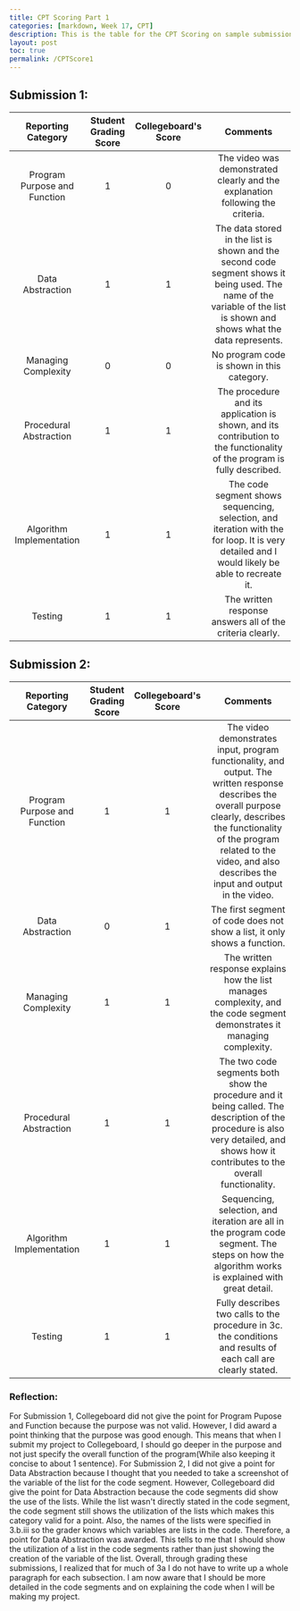 ```yaml
---
title: CPT Scoring Part 1
categories: [markdown, Week 17, CPT]
description: This is the table for the CPT Scoring on sample submissions part 1.
layout: post
toc: true
permalink: /CPTScore1
---
```

## Submission 1:

|Reporting Category|Student Grading Score|Collegeboard's Score|Comments|
|:---:|:---:|:---:|:---:|
|Program Purpose and Function|1|0|The video was demonstrated clearly and the explanation following the criteria.|
|Data Abstraction|1|1|The data stored in the list is shown and the second code segment shows it being used. The name of the variable of the list is shown and shows what the data represents.|
|Managing Complexity|0|0|No program code is shown in this category.|
|Procedural Abstraction|1|1|The procedure and its application is shown, and its contribution to the functionality of the program is fully described.|
|Algorithm Implementation|1|1|The code segment shows sequencing, selection, and iteration with the for loop. It is very detailed and I would likely be able to recreate it.|
|Testing|1|1|The written response answers all of the criteria clearly.|

## Submission 2:

|Reporting Category|Student Grading Score|Collegeboard's Score|Comments|
|:---:|:---:|:---:|:---:|
|Program Purpose and Function|1|1|The video demonstrates input, program functionality, and output. The written response describes the overall purpose clearly, describes the functionality of the program related to the video, and also describes the input and output in the video.|
|Data Abstraction|0|1|The first segment of code does not show a list, it only shows a function.|
|Managing Complexity|1|1|The written response explains how the list manages complexity, and the code segment demonstrates it managing complexity.|
|Procedural Abstraction|1|1|The two code segments both show the procedure and it being called. The description of the procedure is also very detailed, and shows how it contributes to the overall functionality.|
|Algorithm Implementation|1|1|Sequencing, selection, and iteration are all in the program code segment. The steps on how the algorithm works is explained with great detail.|
|Testing|1|1|Fully describes two calls to the procedure in 3c. the conditions and results of each call are clearly stated.|

### Reflection:
For Submission 1, Collegeboard did not give the point for Program Pupose and Function because the purpose was not valid. However, I did award a point thinking that the purpose was good enough. This means that when I submit my project to Collegeboard, I should go deeper in the purpose and not just specify the overall function of the program(While also keeping it concise to about 1 sentence). For Submission 2, I did not give a point for Data Abstraction because I thought that you needed to take a screenshot of the variable of the list for the code segment. However, Collegeboard did give the point for Data Abstraction because the code segments did show the use of the lists. While the list wasn't directly stated in the code segment, the code segment still shows the utilization of the lists which makes this category valid for a point. Also, the names of the lists were specified in 3.b.iii so the grader knows which variables are lists in the code. Therefore, a point for Data Abstraction was awarded. This tells to me that I should show the utilization of a list in the code segments rather than just showing the creation of the variable of the list. Overall, through grading these submissions, I realized that for much of 3a I do not have to write up a whole paragraph for each subsection. I am now aware that I should be more detailed in the code segments and on explaining the code when I will be making my project.